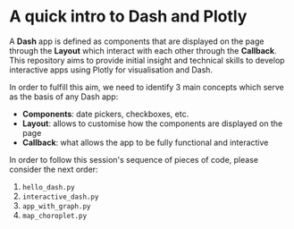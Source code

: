# A quick intro to Dash and Plotly
A **Dash** app is defined as components that are displayed on the page through the **Layout** which interact with each other through the **Callback**. This repository aims to provide initial insight and technical skills to develop interactive apps using Plotly for visualisation and Dash.

In order to fulfill this aim, we need to identify 3 main concepts which serve as the basis of any Dash app:
* **Components**: date pickers, checkboxes, etc.
* **Layout**: allows to customise how the components are displayed on the page
* **Callback**: what allows the app to be fully functional and interactive

In order to follow this session's sequence of pieces of code, please consider the next order:
1. `hello_dash.py`
2. `interactive_dash.py`
3. `app_with_graph.py`
4. `map_choroplet.py`